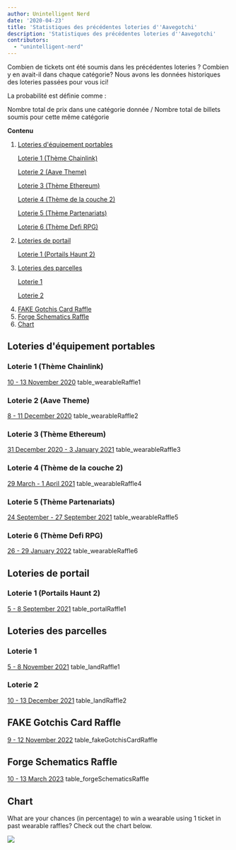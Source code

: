 ```yaml
---
author: Unintelligent Nerd
date: '2020-04-23'
title: 'Statistiques des précédentes loteries d''Aavegotchi'
description: 'Statistiques des précédentes loteries d''Aavegotchi'
contributors:
  - "unintelligent-nerd"
---
```


Combien de tickets ont été soumis dans les précédentes loteries ? Combien y en avait-il dans chaque catégorie? Nous avons les données historiques des loteries passées pour vous ici!

La probabilité est définie comme :

Nombre total de prix dans une catégorie donnée / Nombre total de billets soumis pour cette même catégorie

<div class="contentsBox">

**Contenu**

<ol>
<li><a href=#wearable-raffles>Loteries d'équipement portables</a></li>
<p><a href=#raffle-1--chainlink-theme->Loterie 1 (Thème Chainlink)</a></p>
<p><a href=#raffle-2--aave-theme->Loterie 2 (Aave Theme)</a></p>
<p><a href=#raffle-3--ethereum-theme->Loterie 3 (Thème Ethereum)</a></p>
<p><a href=#raffle-4--layer-2-theme->Loterie 4 (Thème de la couche 2)</a></p>
<p><a href=#raffle-5--partnerships-theme->Loterie 5 (Thème Partenariats)</a></p>
<p><a href=#raffle-6--defi-rpg-theme->Loterie 6 (Thème Defi RPG)</a></p>
<li><a href=#portal-raffles>Loteries de portail</a></li>
<p><a href=#raffle-1--haunt-2-portal-drop->Loterie 1 (Portails Haunt 2)</a></p>
<li><a href=#land-raffles>Loteries des parcelles</a></li>
<p><a href=#raffle-1>Loterie 1</a></p>
<p><a href=#raffle-2>Loterie 2</a></p>
<li><a href=#fake-gotchis-card-raffle>FAKE Gotchis Card Raffle</a></li>
<li><a href=#forge-schematics-raffle>Forge Schematics Raffle</a></li>
<li><a href=#chart>Chart</a></li>
</ol>

</div>

## Loteries d'équipement portables

### Loterie 1 (Thème Chainlink)
[10 - 13 November 2020](https://aavegotchi.medium.com/stake-ghst-make-frens-live-on-ethereum-mainnet-658bd507d67b) table_wearableRaffle1

### Loterie 2 (Aave Theme)
[8 - 11 December 2020](https://aavegotchi.medium.com/aavesome-announcing-an-aave-themed-nft-raffle-details-prize-list-inside-2d95c0af92a0) table_wearableRaffle2

### Loterie 3 (Thème Ethereum)
[31 December 2020 - 3 January 2021](https://aavegotchi.medium.com/release-the-aapes-aavegotchi-raffle-3-details-revealed-3d7af1feb7ad) table_wearableRaffle3

### Loterie 4 (Thème de la couche 2)
[29 March - 1 April 2021](https://aavegotchi.medium.com/layer2-lfg-raffle-4-details-announced-29ee1a61e9f9) table_wearableRaffle4

### Loterie 5 (Thème Partenariats)
[24 September - 27 September 2021](https://aavegotchi.medium.com/got-frens-raffle-5-exclusive-wearables-revealed-f8543b6ab225) table_wearableRaffle5

### Loterie 6 (Thème Defi RPG)
[26 - 29 January 2022](https://aavegotchi.medium.com/aavegotchi-defi-rpg-wearables-raffle-revealed-468632d055d8) table_wearableRaffle6

## Loteries de portail

### Loterie 1 (Portails Haunt 2)
[5 - 8 September 2021](https://aavegotchi.medium.com/120-days-of-gotchi-6fad19d5c82e) table_portalRaffle1

## Loteries des parcelles

### Loterie 1
[5 - 8 November 2021](https://aavegotchi.medium.com/first-gotchiverse-land-raffle-confirmed-for-novembers-first-weekend-2c1ac538e54e) table_landRaffle1

### Loterie 2
[10 - 13 December 2021](https://aavegotchi.medium.com/second-gotchiverse-land-sale-confirmed-to-begin-december-2nd-8bc7b7dd9957) table_landRaffle2

## FAKE Gotchis Card Raffle
[9 - 12 November 2022](https://blog.aavegotchi.com/dont-miss-out-on-the-fake-gotchis-card-raffle/) table_fakeGotchisCardRaffle

## Forge Schematics Raffle
[10 - 13 March 2023](https://twitter.com/aavegotchi/status/1633150524785586200) table_forgeSchematicsRaffle

## Chart

What are your chances (in percentage) to win a wearable using 1 ticket in past wearable raffles? Check out the chart below.

<img src="/raffles-stats/raffle-stats-chart.png" />